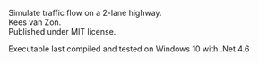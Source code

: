 Simulate traffic flow on a 2-lane highway.<br>
Kees van Zon.<br>
Published under MIT license.<br>

Executable last compiled and tested on Windows 10 with .Net 4.6
